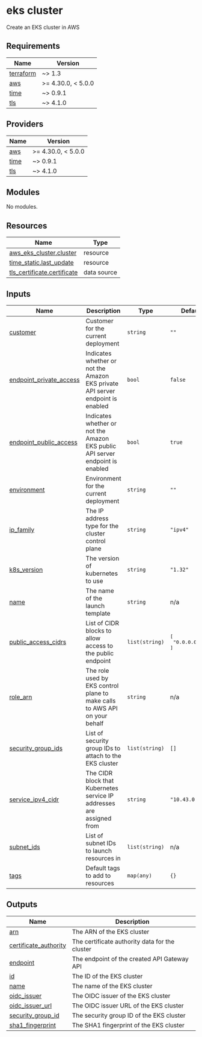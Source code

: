 # eks cluster

Create an EKS cluster in AWS

<!-- BEGINNING OF PRE-COMMIT-TERRAFORM DOCS HOOK -->
## Requirements

| Name | Version |
|------|---------|
| <a name="requirement_terraform"></a> [terraform](#requirement\_terraform) | ~> 1.3 |
| <a name="requirement_aws"></a> [aws](#requirement\_aws) | >= 4.30.0, < 5.0.0 |
| <a name="requirement_time"></a> [time](#requirement\_time) | ~> 0.9.1 |
| <a name="requirement_tls"></a> [tls](#requirement\_tls) | ~> 4.1.0 |

## Providers

| Name | Version |
|------|---------|
| <a name="provider_aws"></a> [aws](#provider\_aws) | >= 4.30.0, < 5.0.0 |
| <a name="provider_time"></a> [time](#provider\_time) | ~> 0.9.1 |
| <a name="provider_tls"></a> [tls](#provider\_tls) | ~> 4.1.0 |

## Modules

No modules.

## Resources

| Name | Type |
|------|------|
| [aws_eks_cluster.cluster](https://registry.terraform.io/providers/hashicorp/aws/latest/docs/resources/eks_cluster) | resource |
| [time_static.last_update](https://registry.terraform.io/providers/hashicorp/time/latest/docs/resources/static) | resource |
| [tls_certificate.certificate](https://registry.terraform.io/providers/hashicorp/tls/latest/docs/data-sources/certificate) | data source |

## Inputs

| Name | Description | Type | Default | Required |
|------|-------------|------|---------|:--------:|
| <a name="input_customer"></a> [customer](#input\_customer) | Customer for the current deployment | `string` | `""` | no |
| <a name="input_endpoint_private_access"></a> [endpoint\_private\_access](#input\_endpoint\_private\_access) | Indicates whether or not the Amazon EKS private API server endpoint is enabled | `bool` | `false` | no |
| <a name="input_endpoint_public_access"></a> [endpoint\_public\_access](#input\_endpoint\_public\_access) | Indicates whether or not the Amazon EKS public API server endpoint is enabled | `bool` | `true` | no |
| <a name="input_environment"></a> [environment](#input\_environment) | Environment for the current deployment | `string` | `""` | no |
| <a name="input_ip_family"></a> [ip\_family](#input\_ip\_family) | The IP address type for the cluster control plane | `string` | `"ipv4"` | no |
| <a name="input_k8s_version"></a> [k8s\_version](#input\_k8s\_version) | The version of kubernetes to use | `string` | `"1.32"` | no |
| <a name="input_name"></a> [name](#input\_name) | The name of the launch template | `string` | n/a | yes |
| <a name="input_public_access_cidrs"></a> [public\_access\_cidrs](#input\_public\_access\_cidrs) | List of CIDR blocks to allow access to the public endpoint | `list(string)` | <pre>[<br>  "0.0.0.0/0"<br>]</pre> | no |
| <a name="input_role_arn"></a> [role\_arn](#input\_role\_arn) | The role used by EKS control plane to make calls to AWS API on your behalf | `string` | n/a | yes |
| <a name="input_security_group_ids"></a> [security\_group\_ids](#input\_security\_group\_ids) | List of security group IDs to attach to the EKS cluster | `list(string)` | `[]` | no |
| <a name="input_service_ipv4_cidr"></a> [service\_ipv4\_cidr](#input\_service\_ipv4\_cidr) | The CIDR block that Kubernetes service IP addresses are assigned from | `string` | `"10.43.0.0/16"` | no |
| <a name="input_subnet_ids"></a> [subnet\_ids](#input\_subnet\_ids) | List of subnet IDs to launch resources in | `list(string)` | n/a | yes |
| <a name="input_tags"></a> [tags](#input\_tags) | Default tags to add to resources | `map(any)` | `{}` | no |

## Outputs

| Name | Description |
|------|-------------|
| <a name="output_arn"></a> [arn](#output\_arn) | The ARN of the EKS cluster |
| <a name="output_certificate_authority"></a> [certificate\_authority](#output\_certificate\_authority) | The certificate authority data for the cluster |
| <a name="output_endpoint"></a> [endpoint](#output\_endpoint) | The endpoint of the created API Gateway API |
| <a name="output_id"></a> [id](#output\_id) | The ID of the EKS cluster |
| <a name="output_name"></a> [name](#output\_name) | The name of the EKS cluster |
| <a name="output_oidc_issuer"></a> [oidc\_issuer](#output\_oidc\_issuer) | The OIDC issuer of the EKS cluster |
| <a name="output_oidc_issuer_url"></a> [oidc\_issuer\_url](#output\_oidc\_issuer\_url) | The OIDC issuer URL of the EKS cluster |
| <a name="output_security_group_id"></a> [security\_group\_id](#output\_security\_group\_id) | The security group ID of the EKS cluster |
| <a name="output_sha1_fingerprint"></a> [sha1\_fingerprint](#output\_sha1\_fingerprint) | The SHA1 fingerprint of the EKS cluster |
<!-- END OF PRE-COMMIT-TERRAFORM DOCS HOOK -->
